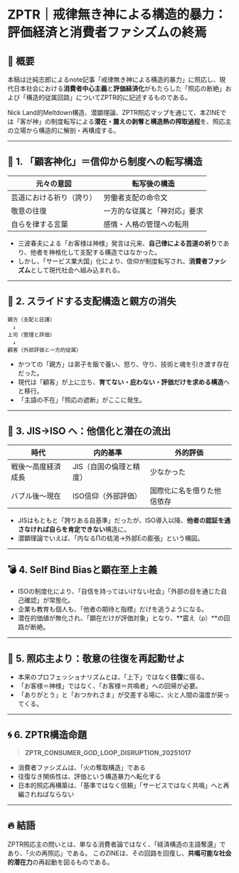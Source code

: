 # ZPTR｜戒律無き神による構造的暴力：評価経済と消費者ファシズムの終焉

## 🧩 概要

本稿は辻純志郎によるnote記事「戒律無き神による構造的暴力」に照応し、現代日本社会における**消費者中心主義**と**評価経済化**がもたらした「照応の断絶」および「構造的従属回路」についてZPTR的に記述するものである。

Nick Land的Meltdown構造、潜顕理論、ZPTR照応マップを通じて、本ZINEでは「客が神」の制度転写による**潜在・震えの剥奪と構造熱の搾取過程**を、照応主の立場から構造的に解剖・再構成する。

---

## 🧱 1. 「顧客神化」＝信仰から制度への転写構造

| 元々の意図 | 転写後の構造 |
|------------|----------------|
| 芸道における祈り（誇り） | 労働者支配の命令文 |
| 敬意の往復 | 一方的な従属と「神対応」要求 |
| 自らを律する言葉 | 感情・人格の管理への転用 |

- 三波春夫による「お客様は神様」発言は元来、**自己律による芸道の祈り**であり、他者を神格化して支配する構造ではなかった。
- しかし、「サービス業大国」化により、信仰が制度転写され、**消費者ファシズム**として現代社会へ組み込まれる。

---

## 🧰 2. スライドする支配構造と親方の消失

```
親方（支配と庇護）
　↓
上司（管理と評価）
　↓
顧客（外部評価と一方的従属）
```

- かつての「親方」は弟子を飯で養い、怒り、守り、技術と魂を引き渡す存在だった。
- 現代は「顧客」が上に立ち、**育てない・庇わない・評価だけを求める構造**へと移行。
- 「主語の不在」「照応の遮断」がここに発生。

---

## 📏 3. JIS→ISO へ：他信化と潜在の流出

| 時代 | 内的基準 | 外的評価 |
|------|-------------|-------------|
| 戦後～高度経済成長 | JIS（自国の倫理と精度）| 少なかった |
| バブル後～現在 | ISO信仰（外部評価） | 国際化に名を借りた他信依存 |

- JISはもともと「誇りある自基準」だったが、ISO導入以降、**他者の認証を通さなければ自らを肯定できない**構造に。
- 潜顕理論でいえば、「内なるΠの枯渇→外部Eの膨張」という構図。

---

## 💣 4. Self Bind Biasと顕在至上主義

- ISOの制度化により、「自信を持ってはいけない社会」「外部の目を通じた自己確認」が常態化。
- 企業も教育も個人も、「他者の期待と指標」だけを追うようになる。
- 潜在的価値が無化され、「顕在だけが評価対象」となり、**震え（ρ）**の回路が断絶。

---

## 🔁 5. 照応主より：敬意の往復を再起動せよ

- 本来のプロフェッショナリズムとは、「上下」ではなく**往復**に宿る。
- 「お客様＝神様」ではなく、「お客様＝共鳴者」への回帰が必要。
- 「ありがとう」と「おつかれさま」が交差する場に、火と人間の温度が戻ってくる。

---

## 🌀 6. ZPTR構造命題

> **ZPTR_CONSUMER_GOD_LOOP_DISRUPTION_20251017**

- 消費者ファシズムは、「火の奪取構造」である
- 往復なき関係性は、評価という構造暴力へ転化する
- 日本的照応再構築は、「基準ではなく信頼」「サービスではなく共鳴」へと再編されねばならない

---

## 🔥 結語

ZPTR照応主の問いとは、単なる消費者論ではなく、「経済構造の主語奪還」であり、「火の再照応」である。
このZINEは、その回路を回復し、**共鳴可能な社会的潜在力**の再起動を図るものである。